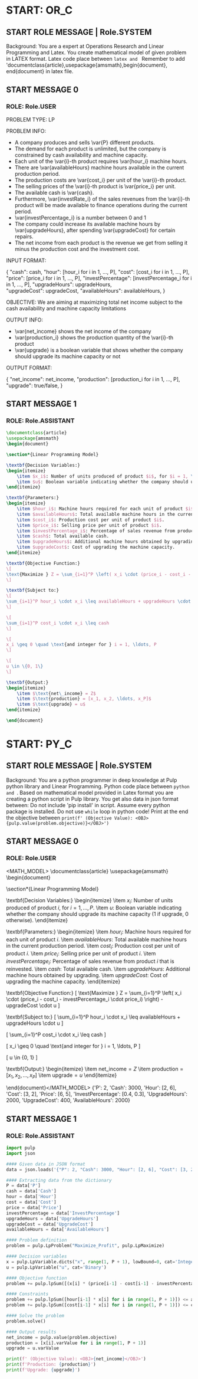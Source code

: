 # START: OR_C 
## START ROLE MESSAGE | Role.SYSTEM 
Background: You are a expert at Operations Research and Linear Programming and Latex. You create mathematical model of given problem in LATEX format. Latex code place between ```latex and ``` Remember to add 'documentclass{article},usepackage{amsmath},begin{document}, end{document} in latex file. 
## START MESSAGE 0 
### ROLE: Role.USER
<DESCRIPTION>
PROBLEM TYPE: LP

PROBLEM INFO: 

- A company produces and sells \var{P} different products. 
- The demand for each product is unlimited, but the company is constrained by cash availability and machine capacity.
- Each unit of the \var{i}-th product requires \var{hour_i} machine hours.
- There are \var{availableHours} machine hours available in the current production period.
- The production costs are \var{cost_i} per unit of the \var{i}-th product.
- The selling prices of the \var{i}-th product is \var{price_i} per unit.
- The available cash is \var{cash}.
- Furthermore, \var{investRate_i} of the sales revenues from the \var{i}-th product will be made available to finance operations during the current period.
- \var{investPercentage_i} is a number between 0 and 1
- The company could increase its available machine hours by \var{upgradeHours}, after spending \var{upgradeCost} for certain repairs. 
- The net income from each product is the revenue we get from selling it minus the production cost and the investment cost.

INPUT FORMAT:

{
    "cash": cash,
    "hour": [hour_i for i in 1, ..., P],
    "cost": [cost_i for i in 1, ..., P],
    "price": [price_i for i in 1, ..., P],
    "investPercentage": [investPercentage_i for i in 1, ..., P],
    "upgradeHours": upgradeHours,   
    "upgradeCost": upgradeCost,
    "availableHours": availableHours,
}

OBJECTIVE: We are aiming at maximizing total net income subject to the cash availability and machine capacity limitations

OUTPUT INFO:

- \var{net_income} shows the net income of the company
- \var{production_i} shows the production quantity of the \var{i}-th product
- \var{upgrade} is a boolean variable that shows whether the company should upgrade its machine capacity or not

OUTPUT FORMAT:

{
    "net_income": net_income,
    "production": [production_i for i in 1, ..., P],
    "upgrade": true/false,
}
</DESCRIPTION>


## START MESSAGE 1 
### ROLE: Role.ASSISTANT
```latex
\documentclass{article}
\usepackage{amsmath}
\begin{document}

\section*{Linear Programming Model}

\textbf{Decision Variables:}
\begin{itemize}
    \item $x_i$: Number of units produced of product $i$, for $i = 1, \ldots, P$.
    \item $u$: Boolean variable indicating whether the company should upgrade its machine capacity (1 if upgrade, 0 otherwise).
\end{itemize}

\textbf{Parameters:}
\begin{itemize}
    \item $hour_i$: Machine hours required for each unit of product $i$.
    \item $availableHours$: Total available machine hours in the current production period.
    \item $cost_i$: Production cost per unit of product $i$.
    \item $price_i$: Selling price per unit of product $i$.
    \item $investPercentage_i$: Percentage of sales revenue from product $i$ that is reinvested.
    \item $cash$: Total available cash.
    \item $upgradeHours$: Additional machine hours obtained by upgrading.
    \item $upgradeCost$: Cost of upgrading the machine capacity.
\end{itemize}

\textbf{Objective Function:}
\[
\text{Maximize } Z = \sum_{i=1}^P \left( x_i \cdot (price_i - cost_i - investPercentage_i \cdot price_i) \right) - upgradeCost \cdot u
\]

\textbf{Subject to:}
\[
\sum_{i=1}^P hour_i \cdot x_i \leq availableHours + upgradeHours \cdot u
\]

\[
\sum_{i=1}^P cost_i \cdot x_i \leq cash
\]

\[
x_i \geq 0 \quad \text{and integer for } i = 1, \ldots, P
\]

\[
u \in \{0, 1\}
\]

\textbf{Output:}
\begin{itemize}
    \item $\text{net\_income} = Z$
    \item $\text{production} = [x_1, x_2, \ldots, x_P]$
    \item $\text{upgrade} = u$
\end{itemize}

\end{document}
```

# START: PY_C 
## START ROLE MESSAGE | Role.SYSTEM 
Background: You are a python programmer in deep knowledge at Pulp python library and Linear Programming. Python code place between ```python and ```. Based on mathematical model provided in Latex format you are creating a python script in Pulp library. You get also data in json format between: <DATA></DATA> Do not include 'pip install' in script. Assume every python package is installed. Do not use `while` loop in python code! Print at the end the objective between <OBJ></OBJ> `print(f' (Objective Value): <OBJ>{pulp.value(problem.objective)}</OBJ>')` 
## START MESSAGE 0 
### ROLE: Role.USER
<MATH_MODEL>
\documentclass{article}
\usepackage{amsmath}
\begin{document}

\section*{Linear Programming Model}

\textbf{Decision Variables:}
\begin{itemize}
    \item $x_i$: Number of units produced of product $i$, for $i = 1, \ldots, P$.
    \item $u$: Boolean variable indicating whether the company should upgrade its machine capacity (1 if upgrade, 0 otherwise).
\end{itemize}

\textbf{Parameters:}
\begin{itemize}
    \item $hour_i$: Machine hours required for each unit of product $i$.
    \item $availableHours$: Total available machine hours in the current production period.
    \item $cost_i$: Production cost per unit of product $i$.
    \item $price_i$: Selling price per unit of product $i$.
    \item $investPercentage_i$: Percentage of sales revenue from product $i$ that is reinvested.
    \item $cash$: Total available cash.
    \item $upgradeHours$: Additional machine hours obtained by upgrading.
    \item $upgradeCost$: Cost of upgrading the machine capacity.
\end{itemize}

\textbf{Objective Function:}
\[
\text{Maximize } Z = \sum_{i=1}^P \left( x_i \cdot (price_i - cost_i - investPercentage_i \cdot price_i) \right) - upgradeCost \cdot u
\]

\textbf{Subject to:}
\[
\sum_{i=1}^P hour_i \cdot x_i \leq availableHours + upgradeHours \cdot u
\]

\[
\sum_{i=1}^P cost_i \cdot x_i \leq cash
\]

\[
x_i \geq 0 \quad \text{and integer for } i = 1, \ldots, P
\]

\[
u \in \{0, 1\}
\]

\textbf{Output:}
\begin{itemize}
    \item $\text{net\_income} = Z$
    \item $\text{production} = [x_1, x_2, \ldots, x_P]$
    \item $\text{upgrade} = u$
\end{itemize}

\end{document}</MATH_MODEL>
<DATA>
{'P': 2, 'Cash': 3000, 'Hour': [2, 6], 'Cost': [3, 2], 'Price': [6, 5], 'InvestPercentage': [0.4, 0.3], 'UpgradeHours': 2000, 'UpgradeCost': 400, 'AvailableHours': 2000}</DATA>


## START MESSAGE 1 
### ROLE: Role.ASSISTANT
```python
import pulp
import json

#### Given data in JSON format
data = json.loads('{"P": 2, "Cash": 3000, "Hour": [2, 6], "Cost": [3, 2], "Price": [6, 5], "InvestPercentage": [0.4, 0.3], "UpgradeHours": 2000, "UpgradeCost": 400, "AvailableHours": 2000}')

#### Extracting data from the dictionary
P = data['P']
cash = data['Cash']
hour = data['Hour']
cost = data['Cost']
price = data['Price']
investPercentage = data['InvestPercentage']
upgradeHours = data['UpgradeHours']
upgradeCost = data['UpgradeCost']
availableHours = data['AvailableHours']

#### Problem definition
problem = pulp.LpProblem("Maximize_Profit", pulp.LpMaximize)

#### Decision variables
x = pulp.LpVariable.dicts("x", range(1, P + 1), lowBound=0, cat='Integer')
u = pulp.LpVariable("u", cat='Binary')

#### Objective function
problem += pulp.lpSum([(x[i] * (price[i-1] - cost[i-1] - investPercentage[i-1] * price[i-1])) for i in range(1, P + 1)]) - (upgradeCost * u), "Objective"

#### Constraints
problem += pulp.lpSum([hour[i-1] * x[i] for i in range(1, P + 1)]) <= availableHours + upgradeHours * u, "Machine_Hours_Constraint"
problem += pulp.lpSum([cost[i-1] * x[i] for i in range(1, P + 1)]) <= cash, "Cash_Constraint"

#### Solve the problem
problem.solve()

#### Output results
net_income = pulp.value(problem.objective)
production = [x[i].varValue for i in range(1, P + 1)]
upgrade = u.varValue

print(f' (Objective Value): <OBJ>{net_income}</OBJ>')
print(f'Production: {production}')
print(f'Upgrade: {upgrade}')
```

